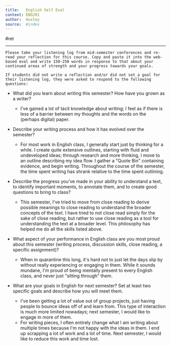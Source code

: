 ```yaml
---
title:   English Self Eval
context: ENG201
author:  Huxley
source:  #index
---
```


#ret 

---
```
Please take your listening log from mid-semester conferences and re-read your reflection for this course. Copy and paste it into the web-based eval and write 150-250 words in response to that about your continued areas of strength and your progress towards your goals.

If students did not write a reflection and/or did not set a goal for their listening log, they were asked to respond to the following questions: 
```

- What did you learn about writing this semester? How have you grown as a writer?
	- I've gained a lot of tacit knowledge about writing; I feel as if there is less of a barrier between my thoughts and the words on the (perhaps digital) paper. 
	
- Describe your writing process and how it has evolved over the semester?
	- For most work in English class, I generally start just by thinking for a while. I create quite extensive outlines, starting with fluid and undeveloped ideas; through research and more thinking, I move to an outline describing my idea flow. I gather a "Quote Bin" containing evidence, and begin writing. Throughout the course of the semester, the time spent writing has shrank relative to the time spent outlining. 
	
- Describe the progress you’ve made in your ability to understand a text, to identify important moments, to annotate them, and to create good questions to bring to class?
	- This semester, I've tried to move from close reading to derive possible meanings to close reading to understand the broader concepts of the text. I have tried to not close read simply for the sake of close reading, but rather to use close reading as a tool for understanding the text at a broader level. This philosophy has helped me do all the skills listed above. 

- What aspect of your performance in English class are you most proud about this semester (writing process, discussion skills, close reading, a specific assignment)?
	- When in quarantine this long, it's hard not to just let the days slip by without really experiencing or engaging in them. While it sounds mundane, I'm proud of being mentally present to every English class, and never just "sitting through" them. 

- What are your goals in English for next semester? Set at least two specific goals and describe how you will meet them.
	- I've been getting a lot of value out of group projects, just having people to bounce ideas off of and learn from. This type of interaction is much more limited nowadays; next semester, I would like to engage in more of them. 
	- For writing pieces, I often entirely change what I am writing about multiple times because I'm not happy with the ideas in them. I end up scrapping a lot of work and a lot of time. Next semester, I would like to reduce this work and time lost. 















